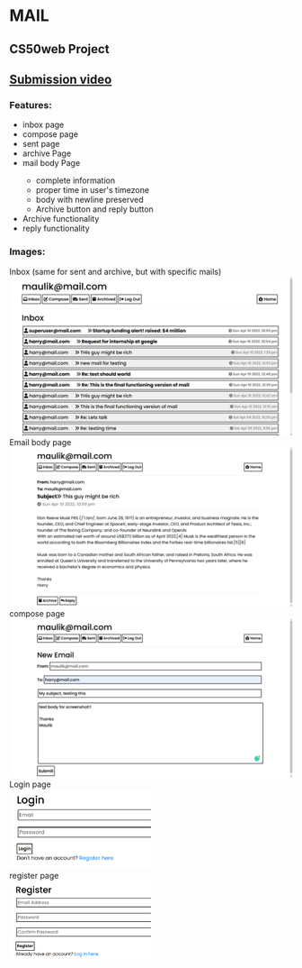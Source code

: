 # MAIL

## CS50web Project

## <a href="https://youtu.be/M5tJ41DYPE0">Submission video</a>

### <b>Features:</b>

<p>
    <ul>
        <li>inbox page</li> 
        <li>compose page</li> 
        <li>sent page</li> 
        <li>archive Page</li> 
        <li>mail body Page</li> 
            <ul>
                <li>complete information</li>
                <li>proper time in user's timezone</li>
                <li>body with newline preserved</li>
                <li>Archive button and reply button</li>
            </ul>
        <li>Archive functionality</li>
        <li>reply functionality</li>
    </ul>
</p>

### <b>Images:</b>

Inbox (same for sent and archive, but with specific mails)
<img src="images/mail1.png">
Email body page
<img src="images/mail2.png">
compose page
<img src="images/mail3.png">
Login page
<br>
<img src="images/mail4.png" width="50%">
<br>
register page
<br>
<img src="images/mail5.png" width="50%">

